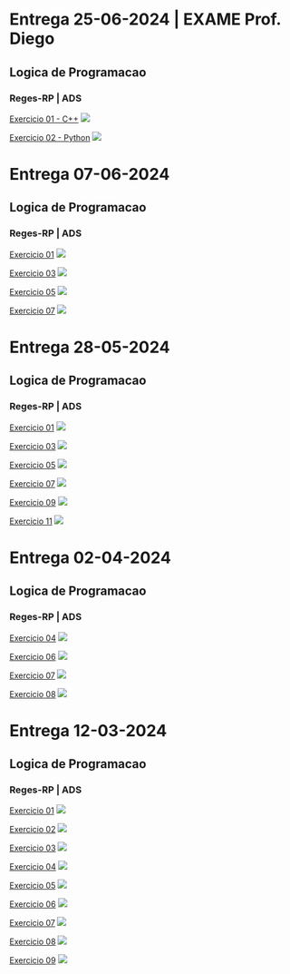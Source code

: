 # Entrega 25-06-2024 | EXAME Prof. Diego
## Logica de Programacao
### Reges-RP | ADS

[Exercicio 01 - C++](https://github.com/montemorh/LP-Exercicios-em-C/blob/main/Exame%2025-06-24/EX-1.cpp)
![](/assets/img/exame-ex1-25-06-24.png)

[Exercicio 02 - Python](https://github.com/montemorh/LP-Exercicios-em-C/blob/main/Exame%2025-06-24/EX-2.py)
![](/assets/img/exame-ex2-25-06-24.png)


# Entrega 07-06-2024
## Logica de Programacao
### Reges-RP | ADS


[Exercicio 01](https://github.com/montemorh/LP-Exercicios-em-C/blob/main/Exercicios%2007-06-24/EX-1.py)
![](/assets/img/07-6-ex1.png)

[Exercicio 03](https://github.com/montemorh/LP-Exercicios-em-C/blob/main/Exercicios%2007-06-24/EX-3.py)
![](/assets/img/07-06-ex3.png)

[Exercicio 05](https://github.com/montemorh/LP-Exercicios-em-C/blob/main/Exercicios%2007-06-24/EX-5.py)
![](/assets/img/07-06-ex5.png)

[Exercicio 07](https://github.com/montemorh/LP-Exercicios-em-C/blob/main/Exercicios%2007-06-24/EX-7.py)
![](/assets/img/07-06-ex7.png)

# Entrega 28-05-2024
## Logica de Programacao
### Reges-RP | ADS


[Exercicio 01](https://github.com/montemorh/LP-Exercicios-em-C/blob/main/Exercicios%2028-05-24/EX-1.py)
![](/assets/img/28-05-ex1.png)

[Exercicio 03](https://github.com/montemorh/LP-Exercicios-em-C/blob/main/Exercicios%2028-05-24/EX-3.py)
![](/assets/img/28-05-ex3.png)

[Exercicio 05](https://github.com/montemorh/LP-Exercicios-em-C/blob/main/Exercicios%2028-05-24/EX-5.py)
![](/assets/img/28-05-ex5.png)

[Exercicio 07](https://github.com/montemorh/LP-Exercicios-em-C/blob/main/Exercicios%2028-05-24/EX-7.py)
![](/assets/img/28-05-ex7.png)

[Exercicio 09](https://github.com/montemorh/LP-Exercicios-em-C/blob/main/Exercicios%2028-05-24/EX-9.py)
![](/assets/img/28-05-ex9.png)

[Exercicio 11](https://github.com/montemorh/LP-Exercicios-em-C/blob/main/Exercicios%2028-05-24/EX-11.py)
![](/assets/img/28-05-ex11.png)


# Entrega 02-04-2024
## Logica de Programacao
### Reges-RP | ADS


[Exercicio 04](https://github.com/montemorh/LP-Exercicios-em-C/blob/main/Exercicios%2002-04-24/cnh.cpp)
![](/assets/img/02-04-ex1.png)

[Exercicio 06](https://github.com/montemorh/LP-Exercicios-em-C/blob/main/Exercicios%2002-04-24/menorvalor.cpp)
![](/assets/img/02-04-ex2.png)

[Exercicio 07](https://github.com/montemorh/LP-Exercicios-em-C/blob/main/Exercicios%2002-04-24/reajusteSalario.cpp)
![](/assets/img/02-04-ex3.png)

[Exercicio 08](https://github.com/montemorh/LP-Exercicios-em-C/blob/main/Exercicios%2002-04-24/OMS.cpp)
![](/assets/img/02-04-ex4.png)

# Entrega 12-03-2024
## Logica de Programacao
### Reges-RP | ADS

[Exercicio 01](https://github.com/montemorh/LP-Exercicios-em-C/blob/main/Exercicios%2013-03-24/mediaponderada.cpp)
![](/assets/img/mediaponderada.png)

[Exercicio 02](https://github.com/montemorh/LP-Exercicios-em-C/blob/main/Exercicios%2013-03-24/consumocombustivel.cpp)
![](/assets/img/consumocombustivel.png)

[Exercicio 03](https://github.com/montemorh/LP-Exercicios-em-C/blob/main/Exercicios%2013-03-24/imc.cpp)
![](/assets/img/imc.png)

[Exercicio 04](https://github.com/montemorh/LP-Exercicios-em-C/blob/main/Exercicios%2013-03-24/xdias.cpp)
![](/assets/img/xdias.png)

[Exercicio 05](https://github.com/montemorh/LP-Exercicios-em-C/blob/main/Exercicios%2013-03-24/salario.cpp)
![](/assets/img/salario.png)

[Exercicio 06](https://github.com/montemorh/LP-Exercicios-em-C/blob/main/Exercicios%2013-03-24/antecessor.cpp)
![](/assets/img/antecessor.png)

[Exercicio 07](https://github.com/montemorh/LP-Exercicios-em-C/blob/main/Exercicios%2013-03-24/metros.cpp)
![](/assets/img/metros.png)

[Exercicio 08](https://github.com/montemorh/LP-Exercicios-em-C/blob/main/Exercicios%2013-03-24/dolares.cpp)
![](/assets/img/dolares.png)

[Exercicio 09](https://github.com/montemorh/LP-Exercicios-em-C/blob/main/Exercicios%2013-03-24/tinta.cpp)
![](/assets/img/tinta.png)



